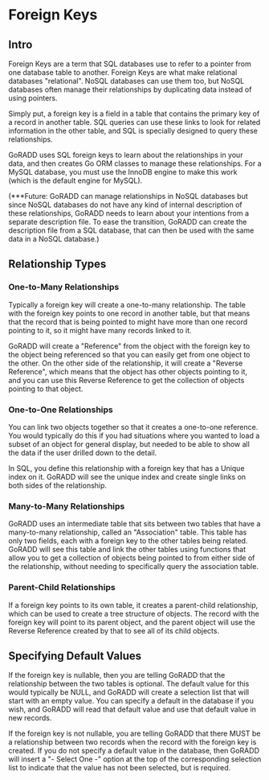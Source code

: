 # Foreign Keys

## Intro
Foreign Keys are a term that SQL databases use to refer to a pointer from one database table
to another. Foreign Keys are what make relational databases "relational". NoSQL databases
can use them too, but NoSQL databases often manage their relationships by duplicating data
instead of using pointers.

Simply put, a foreign key is a field in a table that contains the primary key of a record
in another table. SQL queries can use these links to look for related information in the
other table, and SQL is specially designed to query these relationships.

GoRADD uses SQL foreign keys to learn about the relationships in your data, and then creates
Go ORM classes to manage these relationships. For a MySQL database, you must use the InnoDB
engine to make this work (which is the default engine for MySQL).

(***Future: GoRADD can manage relationships in NoSQL databases
but since NoSQL databases do not have any kind of internal description of these relationships,
GoRADD needs to learn about your intentions from a separate description file. To ease the
transition, GoRADD can create the description file from a SQL database, that can then be
used with the same data in a NoSQL database.)

## Relationship Types
### One-to-Many Relationships
Typically a foreign key will create a one-to-many relationship. The table with the
foreign key points to one record in another table, but that means that the record that
is being pointed to might have more than one record pointing to it, so it might have
many records linked to it.

GoRADD will create a "Reference" from the object with the foreign key to the object being
referenced so that you can easily get from one object to the other. On the other side of the relationship,
it will create a "Reverse Reference", which means that the object has other objects pointing
to it, and you can use this Reverse Reference to get the collection of objects pointing to
that object.

### One-to-One Relationships
You can link two objects together so that it creates a one-to-one reference. You would
typically do this if you had situations where you wanted to load a subset of an object for
general display, but needed to be able to show all the data if the user drilled down to
the detail. 

In SQL, you define this relationship with a foreign key that has a Unique index on it. 
GoRADD will see the unique index and create single links on both sides of the relationship.

### Many-to-Many Relationships
GoRADD uses an intermediate table that sits between two tables that have a many-to-many
relationship, called an "Association" table. This table has only two fields, each with
a foreign key to the other tables being related. GoRADD will see this table and link
the other tables using functions that allow you to get a collection of objects being pointed to
from either side of the relationship, without needing to specifically query the association table.

### Parent-Child Relationships
If a foreign key points to its own table, it creates a parent-child relationship, which can
be used to create a tree structure of objects. The record with the foreign key will point
to its parent object, and the parent object will use the Reverse Reference created by that
to see all of its child objects.

## Specifying Default Values
If the foreign key is nullable, then you are telling GoRADD that the relationship
between the two tables is optional. The default value for this would typically be NULL,
and GoRADD will create a selection list that will start with an empty value. You 
can specify a default in the database if you wish, and GoRADD will read that default
value and use that default value in new records.

If the foreign key is not nullable, you are telling GoRADD that there MUST be a
relationship between two records when the record with the foreign key is created. 
If you do not specify a default
value in the database, then GoRADD will insert a "- Select One -" option at the top
of the corresponding selection list to indicate that the value has not been selected,
but is required.

